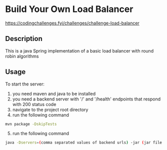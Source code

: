 # Build Your Own Load Balancer

https://codingchallenges.fyi/challenges/challenge-load-balancer

## Description

This is a java Spring implementation of a basic load balancer with round robin algorithms

## Usage

To start the server:
1. you need maven and java to be installed
2. you need a backend server with '/' and '/health' endpoints that respond with 200 status code
3. navigate to the project root directory
4. run the following command
```bash
mvn package -DskipTests
```
5. run the following command
```bash
java -Dservers=(comma separated values of backend urls) -jar (jar file of prev step)
```

